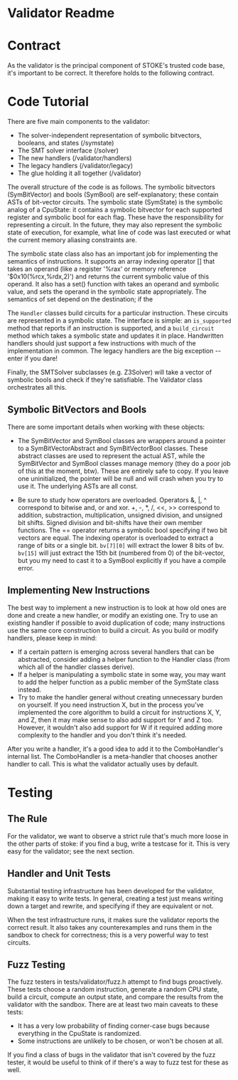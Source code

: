 Validator Readme
=====

Contract
=====

As the validator is the principal component of STOKE's trusted code base, it's
important to be correct.  It therefore holds to the following contract.

Code Tutorial
=====

There are five main components to the validator:

- The solver-independent representation of symbolic bitvectors, booleans, and states (/symstate)
- The SMT solver interface (/solver)
- The new handlers (/validator/handlers)
- The legacy handlers (/validator/legacy)
- The glue holding it all together (/validator)

The overall structure of the code is as follows.  The symbolic bitvectors
(SymBitVector) and bools (SymBool) are self-explanatory; these contain ASTs of
bit-vector circuits.  The symbolic state (SymState) is the symbolic analog of a
CpuState: it contains a symbolic bitvector for each supported register and
symbolic bool for each flag.  These have the responsibility for representing a
circuit.  In the future, they may also represent the symbolic state of
execution, for example, what line of code was last executed or what the current
memory aliasing constraints are.  

The symbolic state class also has an important job for implementing the
semantics of instructions.  It supports an array indexing operator [] that
takes an operand (like a register '%rax' or memory reference
    '$0x10(%rcx,%rdx,2)') and returns the current symbolic value of this
operand.  It also has a set() function with takes an operand and symbolic
value, and sets the operand in the symbolic state appropriately.  The semantics
of set depend on the destination; if the

The `Handler` classes build circuits for a particular instruction.  These
circuits are represented in a symbolic state.  The interface is simple: an
`is_supported` method that reports if an instruction is supported, and a
`build_circuit` method which takes a symbolic state and updates it in place.
Handwritten handlers should just support a few instructions with much of the
implementation in common.  The legacy handlers are the big exception -- enter
if you dare!  

Finally, the SMTSolver subclasses (e.g. Z3Solver) will take a vector of
symbolic bools and check if they're satisfiable.  The Validator class
orchestrates all this.

Symbolic BitVectors and Bools
-----

There are some important details when working with these objects:

- The SymBitVector and SymBool classes are wrappers around a pointer to a
SymBitVectorAbstract and SymBitVectorBool classes.  These abstract classes are
used to represent the actual AST, while the SymBitVector and SymBool classes
manage memory (they do a poor job of this at the moment, btw).  These are
entirely safe to copy.  If you leave one uninitialized, the pointer will be
null and will crash when you try to use it.  The underlying ASTs are all const.

- Be sure to study how operators are overloaded.  Operators &, |, ^ correspond
to bitwise and, or and xor.  +, -, \*, /, <<, >> correspond to addition,
   substraction, multiplication, unsigned division, and unsigned bit shifts.
   Signed division and bit-shifts have their own member functions.  The ==
   operator returns a symbolic bool specifying if two bit vectors are equal.
   The indexing operator is overloaded to extract a range of bits or a single
   bit.  `bv[7][0]` will extract the lower 8 bits of bv.  `bv[15]` will just
   extract the 15th bit (numbered from 0) of the bit-vector, but you my need to
   cast it to a SymBool explicitly if you have a compile error.



Implementing New Instructions
-----

The best way to implement a new instruction is to look at how old ones are done
and create a new handler, or modify an existing one.  Try to use an existing
handler if possible to avoid duplication of code; many instructions use the
same core construction to build a circuit.  As you build or modify handlers,
please keep in mind:

- If a certain pattern is emerging across several handlers that can be
abstracted, consider adding a helper function to the Handler class (from which
all of the handler classes derive).
- If a helper is manipulating a symbolic state in some way, you may want to add
the helper function as a public member of the SymState class instead.
- Try to make the handler general without creating unnecessary burden on
yourself.  If you need instruction X, but in the process you've implemented the
core algorithm to build a circuit for instructions X, Y, and Z, then it may
make sense to also add support for Y and Z too.  However, it wouldn't also add
support for W if it required adding more complexity to the handler and you
don't think it's needed.

After you write a handler, it's a good idea to add it to the ComboHandler's
internal list.  The ComboHandler is a meta-handler that chooses another handler
to call.  This is what the validator actually uses by default.

Testing
=====

The Rule
-----

For the validator, we want to observe a strict rule that's much more loose in
the other parts of stoke: if you find a bug, write a testcase for it.  This is
very easy for the validator; see the next section.

Handler and Unit Tests
-----

Substantial testing infrastructure has been developed for the validator, making
it easy to write tests.  In general, creating a test just means writing down a
target and rewrite, and specifying if they are equivalent or not.

When the test infrastructure runs, it makes sure the validator reports the
correct result.  It also takes any counterexamples and runs them in the sandbox
to check for correctness; this is a very powerful way to test circuits.

Fuzz Testing
-----

The fuzz testers in tests/validator/fuzz.h attempt to find bugs proactively.
These tests choose a random instruction, generate a random CPU state, build a
circuit, compute an output state, and compare the results from the validator
with the sandbox.  There are at least two main caveats to these tests:

- It has a very low probability of finding corner-case bugs because everything
in the CpuState is randomized.
- Some instructions are unlikely to be chosen, or won't be chosen at all.

If you find a class of bugs in the validator that isn't covered by the fuzz
tester, it would be useful to think of if there's a way to fuzz test for these
as well.

